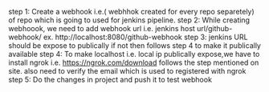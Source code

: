 step 1: Create a webhook i.e.( webhhok created for every repo separetely) of repo which is going to used for jenkins pipeline.
step 2: While creating webhoook, we need to add webhook url i.e. jenkins host url/github-webhook/ ex. http://localhost:8080/github-webhook
step 3: jenkins URL should be expose to publically if not then follows step 4 to make it publically available
step 4: To make localhost i.e. local ip publically expose,we have to install ngrok i.e. https://ngrok.com/download follows the step mentioned on site. 
also need to verify the email which is used to registered with ngrok
step 5: Do the changes in project and push it to test webhook
